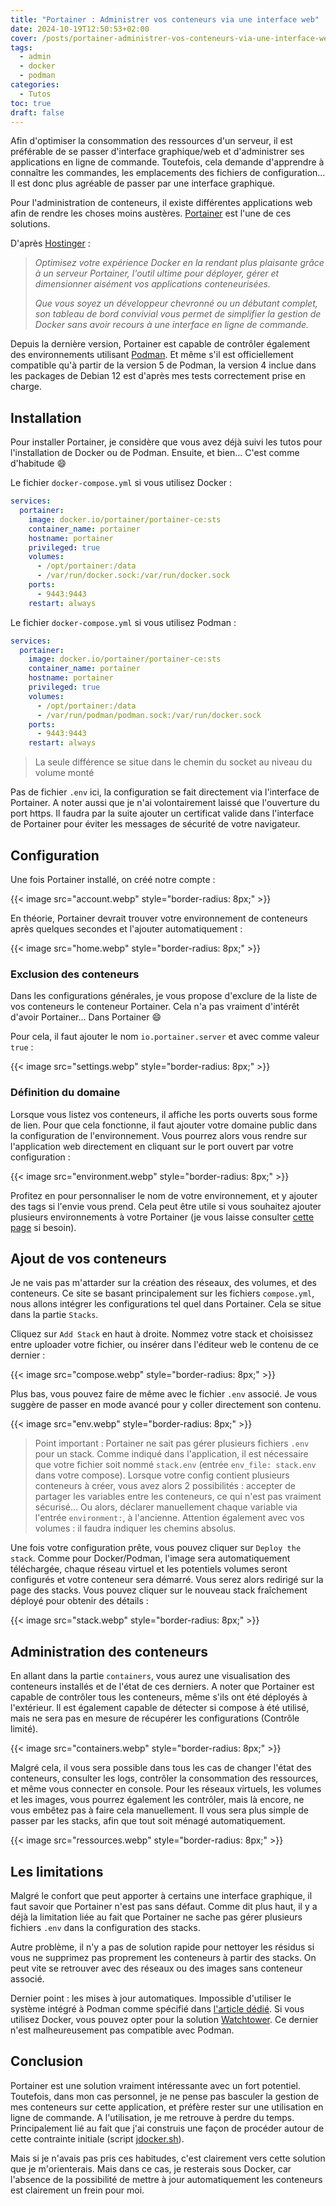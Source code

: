 ```yaml
---
title: "Portainer : Administrer vos conteneurs via une interface web"
date: 2024-10-19T12:50:53+02:00
cover: /posts/portainer-administrer-vos-conteneurs-via-une-interface-web/cover.webp
tags:
  - admin
  - docker
  - podman
categories:
  - Tutos
toc: true
draft: false
---
```


Afin d'optimiser la consommation des ressources d'un serveur, il est préférable de se passer d'interface graphique/web et d'administrer ses applications en ligne de commande. Toutefois, cela demande d'apprendre à connaître les commandes, les emplacements des fichiers de configuration... Il est donc plus agréable de passer par une interface graphique.

Pour l'administration de conteneurs, il existe différentes applications web afin de rendre les choses moins austères. [Portainer](https://www.portainer.io/) est l'une de ces solutions.

D'après [Hostinger](https://www.hostinger.fr/vps/hebergement-portainer) :

> *Optimisez votre expérience Docker en la rendant plus plaisante grâce à un serveur Portainer, l'outil ultime pour déployer, gérer et dimensionner aisément vos applications conteneurisées.*
>
> *Que vous soyez un développeur chevronné ou un débutant complet, son tableau de bord convivial vous permet de simplifier la gestion de Docker sans avoir recours à une interface en ligne de commande.*

Depuis la dernière version, Portainer est capable de contrôler également des environnements utilisant [Podman](/posts/migration-de-docker-vers-podman/). Et même s'il est officiellement compatible qu'à partir de la version 5 de Podman, la version 4 inclue dans les packages de Debian 12 est d'après mes tests correctement prise en charge.

## Installation

Pour installer Portainer, je considère que vous avez déjà suivi les tutos pour l'installation de Docker ou de Podman. Ensuite, et bien... C'est comme d'habitude :smile:

Le fichier `docker-compose.yml` si vous utilisez Docker : 

```yml
services:
  portainer:
    image: docker.io/portainer/portainer-ce:sts
    container_name: portainer
    hostname: portainer
    privileged: true
    volumes:
      - /opt/portainer:/data
      - /var/run/docker.sock:/var/run/docker.sock
    ports:
      - 9443:9443
    restart: always
```

Le fichier `docker-compose.yml` si vous utilisez Podman :

```yml
services:
  portainer:
    image: docker.io/portainer/portainer-ce:sts
    container_name: portainer
    hostname: portainer
    privileged: true
    volumes:
      - /opt/portainer:/data
      - /var/run/podman/podman.sock:/var/run/docker.sock
    ports:
      - 9443:9443
    restart: always
```

> La seule différence se situe dans le chemin du socket au niveau du volume monté

Pas de fichier `.env` ici, la configuration se fait directement via l'interface de Portainer. A noter aussi que je n'ai volontairement laissé que l'ouverture du port https. Il faudra par la suite ajouter un certificat valide dans l'interface de Portainer pour éviter les messages de sécurité de votre navigateur.

## Configuration

Une fois Portainer installé, on créé notre compte : 

{{< image src="account.webp" style="border-radius: 8px;" >}}

En théorie, Portainer devrait trouver votre environnement de conteneurs après quelques secondes et l'ajouter automatiquement :

{{< image src="home.webp" style="border-radius: 8px;" >}}

### Exclusion des conteneurs

Dans les configurations générales, je vous propose d'exclure de la liste de vos conteneurs le conteneur Portainer. Cela n'a pas vraiment d'intérêt d'avoir Portainer... Dans Portainer :smile:

Pour cela, il faut ajouter le nom `io.portainer.server` et avec comme valeur `true` :

{{< image src="settings.webp" style="border-radius: 8px;" >}}

### Définition du domaine

Lorsque vous listez vos conteneurs, il affiche les ports ouverts sous forme de lien. Pour que cela fonctionne, il faut ajouter votre domaine public dans la configuration de l'environnement. Vous pourrez alors vous rendre sur l'application web directement en cliquant sur le port ouvert par votre configuration : 

{{< image src="environment.webp" style="border-radius: 8px;" >}}

Profitez en pour personnaliser le nom de votre environnement, et y ajouter des tags si l'envie vous prend. Cela peut être utile si vous souhaitez ajouter plusieurs environnements à votre Portainer (je vous laisse consulter [cette page](https://docs.portainer.io/admin/environments/add/docker/agent) si besoin).

## Ajout de vos conteneurs

Je ne vais pas m'attarder sur la création des réseaux, des volumes, et des conteneurs. Ce site se basant principalement sur les fichiers `compose.yml`, nous allons intégrer les configurations tel quel dans Portainer. Cela se situe dans la partie `Stacks`.

Cliquez sur `Add Stack` en haut à droite. Nommez votre stack et choisissez entre uploader votre fichier, ou insérer dans l'éditeur web le contenu de ce dernier :

{{< image src="compose.webp" style="border-radius: 8px;" >}}

Plus bas, vous pouvez faire de même avec le fichier `.env` associé. Je vous suggère de passer en mode avancé pour y coller directement son contenu.

{{< image src="env.webp" style="border-radius: 8px;" >}}

> Point important : Portainer ne sait pas gérer plusieurs fichiers `.env` pour un stack. Comme indiqué dans l'application, il est nécessaire que votre fichier soit nommé `stack.env` (entrée `env_file: stack.env` dans votre compose).
> Lorsque votre config contient plusieurs conteneurs à créer, vous avez alors 2 possibilités : accepter de partager les variables entre les conteneurs, ce qui n'est pas vraiment sécurisé... Ou alors, déclarer manuellement chaque variable via l'entrée `environment:`, à l'ancienne.
> Attention également avec vos volumes : il faudra indiquer les chemins absolus.

Une fois votre configuration prête, vous pouvez cliquer sur `Deploy the stack`. Comme pour Docker/Podman, l'image sera automatiquement téléchargée, chaque réseau virtuel et les potentiels volumes seront configurés et votre conteneur sera démarré. Vous serez alors redirigé sur la page des stacks. Vous pouvez cliquer sur le nouveau stack fraîchement déployé pour obtenir des détails :

{{< image src="stack.webp" style="border-radius: 8px;" >}}

## Administration des conteneurs

En allant dans la partie `containers`, vous aurez une visualisation des conteneurs installés et de l'état de ces derniers. A noter que Portainer est capable de contrôler tous les conteneurs, même s'ils ont été déployés à l'extérieur. Il est également capable de détecter si compose à été utilisé, mais ne sera pas en mesure de récupérer les configurations (Contrôle limité).

{{< image src="containers.webp" style="border-radius: 8px;" >}}

Malgré cela, il vous sera possible dans tous les cas de changer l'état des conteneurs, consulter les logs, contrôler la consommation des ressources, et même vous connecter en console. Pour les réseaux virtuels, les volumes et les images, vous pourrez également les contrôler, mais là encore, ne vous embêtez pas à faire cela manuellement. Il vous sera plus simple de passer par les stacks, afin que tout soit ménagé automatiquement.

{{< image src="ressources.webp" style="border-radius: 8px;" >}}

## Les limitations

Malgré le confort que peut apporter à certains une interface graphique, il faut savoir que Portainer n'est pas sans défaut. Comme dit plus haut, il y a déjà la limitation liée au fait que Portainer ne sache pas gérer plusieurs fichiers `.env` dans la configuration des stacks.

Autre problème, il n'y a pas de solution rapide pour nettoyer les résidus si vous ne supprimez pas proprement les conteneurs à partir des stacks. On peut vite se retrouver avec des réseaux ou des images sans conteneur associé.

Dernier point : les mises à jour automatiques. Impossible d'utiliser le système intégré à Podman comme spécifié dans [l'article dédié](/posts/migration-de-docker-vers-podman/#mise-%C3%A0-jour-automatique-des-images). Si vous utilisez Docker, vous pouvez opter pour la solution [Watchtower](/posts/watchtower-un-conteneur-pour-les-gouverner-tous/). Ce dernier n'est malheureusement pas compatible avec Podman.

## Conclusion

Portainer est une solution vraiment intéressante avec un fort potentiel. Toutefois, dans mon cas personnel, je ne pense pas basculer la gestion de mes conteneurs sur cette application, et préfère rester sur une utilisation en ligne de commande. A l'utilisation, je me retrouve à perdre du temps. Principalement lié au fait que j'ai construis une façon de procéder autour de cette contrainte initiale (script [jdocker.sh](https://github.com/jeremky/jdocker.sh)).

Mais si je n'avais pas pris ces habitudes, c'est clairement vers cette solution que je m'orienterais. Mais dans ce cas, je resterais sous Docker, car l'absence de la possibilité de mettre à jour automatiquement les conteneurs est clairement un frein pour moi.
